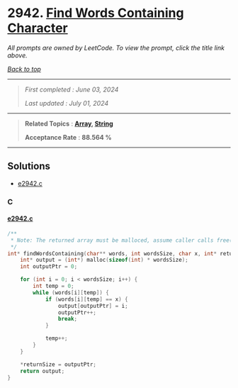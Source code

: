 # 2942. [Find Words Containing Character](<https://leetcode.com/problems/find-words-containing-character>)

*All prompts are owned by LeetCode. To view the prompt, click the title link above.*

*[Back to top](<../README.md>)*

------

> *First completed : June 03, 2024*
>
> *Last updated : July 01, 2024*


------

> **Related Topics** : **[Array](<by_topic/Array.md>), [String](<by_topic/String.md>)**
>
> **Acceptance Rate** : **88.564 %**


------

## Solutions

- [e2942.c](<../my-submissions/e2942.c>)
### C
#### [e2942.c](<../my-submissions/e2942.c>)
```C
/**
 * Note: The returned array must be malloced, assume caller calls free().
 */
int* findWordsContaining(char** words, int wordsSize, char x, int* returnSize) {
    int* output = (int*) malloc(sizeof(int) * wordsSize);
    int outputPtr = 0;

    for (int i = 0; i < wordsSize; i++) {
        int temp = 0;
        while (words[i][temp]) {
            if (words[i][temp] == x) {
                output[outputPtr] = i;
                outputPtr++;
                break;
            }

            temp++;
        }
    }

    *returnSize = outputPtr;
    return output;
}
```


